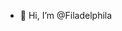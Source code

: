 - 👋 Hi, I’m @Filadelphila

<!---
Filadelphila/Filadelphila is a ✨ special ✨ repository because its `README.md` (this file) appears on your GitHub profile.
You can click the Preview link to take a look at your changes.
--->
